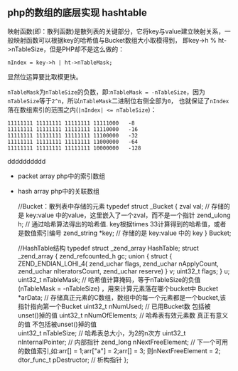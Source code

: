## php的数组的底层实现 hashtable

映射函数(即：散列函数)是散列表的关键部分，它将key与value建立映射关系，一般映射函数可以根据key的哈希值与Bucket数组大小取模得到，
即key->h % ht->nTableSize，但是PHP却不是这么做的：

    nIndex = key->h | ht->nTableMask;
    
显然位运算要比取模更快。

`nTableMask`为`nTableSize`的负数，即:`nTableMask = -nTableSize`，因为`nTableSize`等于`2^n`，所以`nTableMask`二进制位右侧全部为`0`，
也就保证了`nIndex`落在数组索引的范围之内(`|nIndex| <= nTableSize`)：

    11111111 11111111 11111111 11111000   -8
    11111111 11111111 11111111 11110000   -16
    11111111 11111111 11111111 11100000   -32
    11111111 11111111 11111111 11000000   -64
    11111111 11111111 11111111 10000000   -128


dddddddddd

 - packet array  php中的索引数组
 - hash array    php中的关联数组


    //Bucket：散列表中存储的元素
    typedef struct _Bucket {
        zval              val; //  存储的是 key:value 中的value，这里嵌入了一个zval，而不是一个指针
        zend_ulong        h;   // 通过哈希算法得出的哈希值.  key根据times 33计算得到的哈希值，或者是数值索引编号
        zend_string      *key; // 存储的是 key:value 中的 key
    } Bucket;
    
    //HashTable结构
    typedef struct _zend_array HashTable;
    struct _zend_array {
        zend_refcounted_h gc;
        union {
            struct {
                ZEND_ENDIAN_LOHI_4(
                        zend_uchar    flags,
                        zend_uchar    nApplyCount,
                        zend_uchar    nIteratorsCount,
                        zend_uchar    reserve)
            } v;
            uint32_t flags;
        } u;
        uint32_t          nTableMask; // 哈希值计算掩码，等于nTableSize的负值(nTableMask = -nTableSize) ，用来计算元素落在哪个bucket中
        Bucket           *arData;     // 存储真正元素的C数组，数组中的每一个元素都是一个bucket,该指针指向第一个Bucket
        uint32_t          nNumUsed;   // 已用Bucket数   包括被unset()掉的值
        uint32_t          nNumOfElements; // 哈希表有效元素数 真正有意义的值 不包括被unset()掉的值   
        uint32_t          nTableSize;     // 哈希表总大小，为2的n次方
        uint32_t          nInternalPointer; // 内部指针
        zend_long         nNextFreeElement; // 下一个可用的数值索引,如:arr[] = 1;arr["a"] = 2;arr[] = 3;  则nNextFreeElement = 2;
        dtor_func_t       pDestructor;   // 析构指针
    };